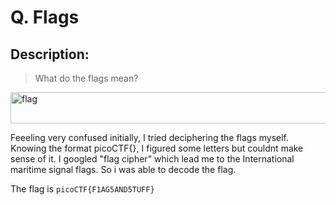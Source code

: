 # Q. Flags

## Description:
> What do the flags mean?
<img width="821" height="50" alt="flag" src="https://github.com/saanvivi/picoCTF-writeup/assets/145047724/5db9ab53-c5c6-443a-9e5d-30c14e8f5865">
<p> Feeeling very confused initially, I tried deciphering the flags myself. Knowing the format picoCTF{}, I figured some letters but couldnt make sense of it. I googled "flag cipher" which lead me to the International maritime signal flags. So i was able to decode the flag. </p>

The flag is `picoCTF{F1AG5AND5TUFF}`
